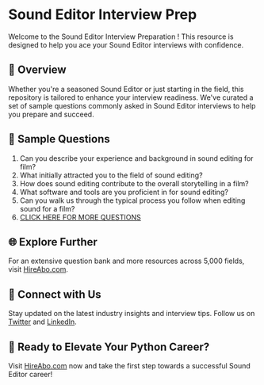 # Sound Editor Interview Prep

Welcome to the Sound Editor Interview Preparation ! This resource is designed to help you ace your Sound Editor interviews with confidence.

## 🚀 Overview

Whether you're a seasoned Sound Editor or just starting in the field, this repository is tailored to enhance your interview readiness. We've curated a set of sample questions commonly asked in Sound Editor interviews to help you prepare and succeed.

## 📝 Sample Questions

1. Can you describe your experience and background in sound editing for film?
2. What initially attracted you to the field of sound editing?
3. How does sound editing contribute to the overall storytelling in a film?
4. What software and tools are you proficient in for sound editing?
5. Can you walk us through the typical process you follow when editing sound for a film?
6. [CLICK HERE FOR MORE QUESTIONS](https://hireabo.com/job/16_2_19/Sound%20Editor)

## 🌐 Explore Further

For an extensive question bank and more resources across 5,000 fields, visit [HireAbo.com](https://www.hireabo.com).

## 📱 Connect with Us

Stay updated on the latest industry insights and interview tips. Follow us on [Twitter](https://twitter.com/hireabo) and [LinkedIn](https://www.linkedin.com/in/hire-abo-3609972a8/).

## 🚀 Ready to Elevate Your Python Career?

Visit [HireAbo.com](https://www.hireabo.com) now and take the first step towards a successful Sound Editor career!